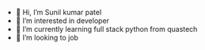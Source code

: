 - 👋 Hi, I’m Sunil kumar patel
- 👀 I’m interested in developer
- 🌱 I’m currently learning full stack python from quastech
- 💞️ I’m looking to job

<!---
sunil494235/sunil494235 is a ✨ special ✨ repository because its `README.md` (this file) appears on your GitHub profile.
You can click the Preview link to take a look at your changes.
--->
